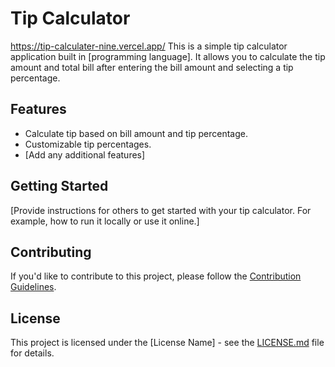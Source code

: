 # Tip Calculator
https://tip-calculater-nine.vercel.app/
This is a simple tip calculator application built in [programming language]. It allows you to calculate the tip amount and total bill after entering the bill amount and selecting a tip percentage.

## Features
- Calculate tip based on bill amount and tip percentage.
- Customizable tip percentages.
- [Add any additional features]

## Getting Started
[Provide instructions for others to get started with your tip calculator. For example, how to run it locally or use it online.]

## Contributing
If you'd like to contribute to this project, please follow the [Contribution Guidelines](CONTRIBUTING.md).

## License
This project is licensed under the [License Name] - see the [LICENSE.md](LICENSE.md) file for details.
